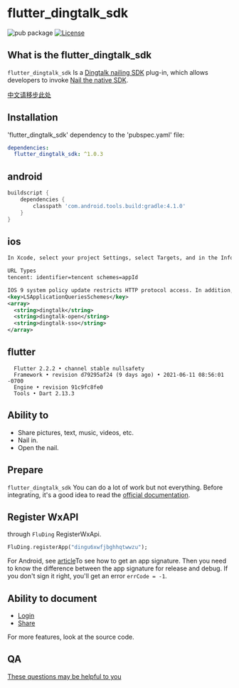 # flutter_dingtalk_sdk

![pub package](https://img.shields.io/pub/v/flutter_dingtalk_sdk.svg)
[![License](https://img.shields.io/badge/License-Apache%202.0-blue.svg)](./LICENSE)

## What is the flutter_dingtalk_sdk

`flutter_dingtalk_sdk` Is a [Dingtalk nailing SDK](https://developers.dingtalk.com/document/mobile-app-guide) plug-in, which allows developers to invoke
[Nail the native SDK](https://developers.weixin.qq.com/doc/oplatform/Mobile_App/Resource_Center_Homepage.html).

[中文请移步此处](./README_CN.md)

## Installation

'flutter_dingtalk_sdk' dependency to the 'pubspec.yaml' file:

```yaml
dependencies:
  flutter_dingtalk_sdk: ^1.0.3
```

## android

```groovy
buildscript {
    dependencies {
        classpath 'com.android.tools.build:gradle:4.1.0'
    }
}
```

## ios

``` xml
In Xcode, select your project Settings, select Targets, and in the Info TAB's URL Type, add "URL Scheme" as the ID of your registered application

URL Types
tencent: identifier=tencent schemes=appId
```

``` xml
IOS 9 system policy update restricts HTTP protocol access. In addition, applications need to whitelist URL Schemes that will be used in "Info.plist" to check whether other applications are installed or not.
<key>LSApplicationQueriesSchemes</key>
<array>
  <string>dingtalk</string>
  <string>dingtalk-open</string>
  <string>dingtalk-sso</string>
</array>
```

## flutter

``` text
  Flutter 2.2.2 • channel stable nullsafety
  Framework • revision d79295af24 (9 days ago) • 2021-06-11 08:56:01 -0700
  Engine • revision 91c9fc8fe0
  Tools • Dart 2.13.3
```

## Ability to

- Share pictures, text, music, videos, etc.
- Nail in.
- Open the nail.

## Prepare

`flutter_dingtalk_sdk` You can do a lot of work but not everything. Before integrating, it's a good idea to read the [official documentation](https://developers.dingtalk.com/document/mobile-app-guide).  

## Register WxAPI

through `FluDing` RegisterWxApi.

```dart
FluDing.registerApp("dingu6xwfjbghhqtwwzu");
```

For Android, see [article](https://developers.dingtalk.com/document/mobile-app-guide/sdk-download?spm=ding_open_doc.document.0.0.350710afk92z1R#section-gz5-iof-0ni)To see how to get an app signature.
Then you need to know the difference between the app signature for release and debug. If you don't sign it right, you'll get an error `errCode = -1`.

## Ability to document

- [Login](./doc/AUTH_CN.md)
- [Share](./doc/SHARE_CN.md)

For more features, look at the source code.

## QA

[These questions may be helpful to you](./doc/QA_CN.md)
